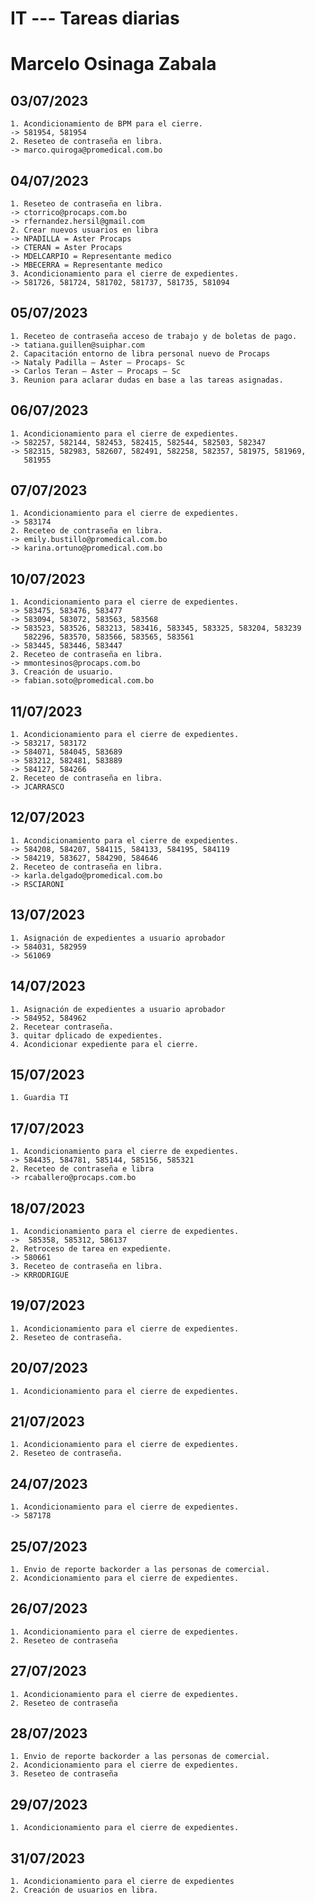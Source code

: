 # IT --- Tareas diarias
# Marcelo Osinaga Zabala
## 03/07/2023
    1. Acondicionamiento de BPM para el cierre.
    -> 581954, 581954
    2. Reseteo de contraseña en libra.
    -> marco.quiroga@promedical.com.bo
## 04/07/2023
    1. Reseteo de contraseña en libra.
    -> ctorrico@procaps.com.bo
    -> rfernandez.hersil@gmail.com
    2. Crear nuevos usuarios en libra 
    -> NPADILLA = Aster Procaps
    -> CTERAN = Aster Procaps
    -> MDELCARPIO = Representante medico
    -> MBECERRA = Representante medico
    3. Acondicionamiento para el cierre de expedientes. 
    -> 581726, 581724, 581702, 581737, 581735, 581094 
## 05/07/2023
    1. Receteo de contraseña acceso de trabajo y de boletas de pago.
    -> tatiana.guillen@suiphar.com
    2. Capacitación entorno de libra personal nuevo de Procaps
    -> Nataly Padilla – Aster – Procaps- Sc
    -> Carlos Teran – Aster – Procaps – Sc
    3. Reunion para aclarar dudas en base a las tareas asignadas.
## 06/07/2023
    1. Acondicionamiento para el cierre de expedientes. 
    -> 582257, 582144, 582453, 582415, 582544, 582503, 582347
    -> 582315, 582983, 582607, 582491, 582258, 582357, 581975, 581969,
       581955 
## 07/07/2023
    1. Acondicionamiento para el cierre de expedientes.
    -> 583174
    2. Receteo de contraseña en libra.
    -> emily.bustillo@promedical.com.bo
    -> karina.ortuno@promedical.com.bo
## 10/07/2023
    1. Acondicionamiento para el cierre de expedientes.
    -> 583475, 583476, 583477
    -> 583094, 583072, 583563, 583568
    -> 583523, 583526, 583213, 583416, 583345, 583325, 583204, 583239
       582296, 583570, 583566, 583565, 583561 
    -> 583445, 583446, 583447
    2. Receteo de contraseña en libra.
    -> mmontesinos@procaps.com.bo
    3. Creación de usuario.
    -> fabian.soto@promedical.com.bo
## 11/07/2023
    1. Acondicionamiento para el cierre de expedientes.
    -> 583217, 583172
    -> 584071, 584045, 583689
    -> 583212, 582481, 583889
    -> 584127, 584266
    2. Receteo de contraseña en libra.
    -> JCARRASCO
## 12/07/2023
    1. Acondicionamiento para el cierre de expedientes.
    -> 584208, 584207, 584115, 584133, 584195, 584119
    -> 584219, 583627, 584290, 584646
    2. Receteo de contraseña en libra.
    -> karla.delgado@promedical.com.bo
    -> RSCIARONI
## 13/07/2023
    1. Asignación de expedientes a usuario aprobador
    -> 584031, 582959
    -> 561069 
## 14/07/2023
    1. Asignación de expedientes a usuario aprobador
    -> 584952, 584962
    2. Recetear contraseña.
    3. quitar dplicado de expedientes.
    4. Acondicionar expediente para el cierre.
## 15/07/2023
    1. Guardia TI
## 17/07/2023
    1. Acondicionamiento para el cierre de expedientes.
    -> 584435, 584781, 585144, 585156, 585321
    2. Receteo de contraseña e libra
    -> rcaballero@procaps.com.bo
## 18/07/2023
    1. Acondicionamiento para el cierre de expedientes.
    ->  585358, 585312, 586137
    2. Retroceso de tarea en expediente.
    -> 580661
    3. Receteo de contraseña en libra.
    -> KRRODRIGUE
## 19/07/2023
    1. Acondicionamiento para el cierre de expedientes.
    2. Reseteo de contraseña.
## 20/07/2023
    1. Acondicionamiento para el cierre de expedientes.
## 21/07/2023
    1. Acondicionamiento para el cierre de expedientes.
    2. Reseteo de contraseña.
## 24/07/2023
    1. Acondicionamiento para el cierre de expedientes.
    -> 587178
## 25/07/2023
    1. Envio de reporte backorder a las personas de comercial.
    2. Acondicionamiento para el cierre de expedientes.
## 26/07/2023
    1. Acondicionamiento para el cierre de expedientes.
    2. Reseteo de contraseña
## 27/07/2023
    1. Acondicionamiento para el cierre de expedientes.
    2. Reseteo de contraseña
## 28/07/2023
    1. Envio de reporte backorder a las personas de comercial.
    2. Acondicionamiento para el cierre de expedientes.
    3. Reseteo de contraseña
## 29/07/2023
    1. Acondicionamiento para el cierre de expedientes.
## 31/07/2023
    1. Acondicionamiento para el cierre de expedientes
    2. Creación de usuarios en libra.
